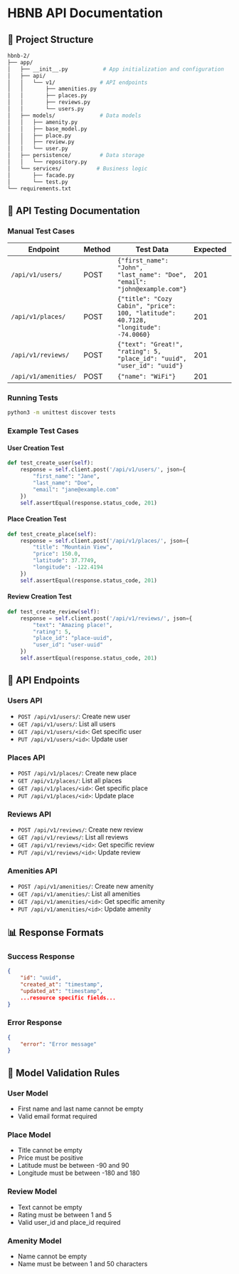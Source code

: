 # HBNB API Documentation

## 📁 Project Structure
```bash
hbnb-2/
├── app/
│   ├── __init__.py           # App initialization and configuration
│   ├── api/
│   │   └── v1/              # API endpoints 
│   │       ├── amenities.py
│   │       ├── places.py
│   │       ├── reviews.py
│   │       └── users.py
│   ├── models/              # Data models
│   │   ├── amenity.py
│   │   ├── base_model.py
│   │   ├── place.py
│   │   ├── review.py
│   │   └── user.py
│   ├── persistence/         # Data storage
│   │   └── repository.py
│   └── services/           # Business logic
│       ├── facade.py
│       └── test.py
└── requirements.txt
```

## 🧪 API Testing Documentation

### Manual Test Cases

| Endpoint | Method | Test Data | Expected | Status |
|----------|--------|-----------|-----------|---------|
| `/api/v1/users/` | POST | `{"first_name": "John", "last_name": "Doe", "email": "john@example.com"}` | 201 | ✅ |
| `/api/v1/places/` | POST | `{"title": "Cozy Cabin", "price": 100, "latitude": 40.7128, "longitude": -74.0060}` | 201 | ✅ |
| `/api/v1/reviews/` | POST | `{"text": "Great!", "rating": 5, "place_id": "uuid", "user_id": "uuid"}` | 201 | ✅ |
| `/api/v1/amenities/` | POST | `{"name": "WiFi"}` | 201 | ✅ |

### Running Tests
```bash
python3 -m unittest discover tests
```

### Example Test Cases

#### User Creation Test
```python
def test_create_user(self):
    response = self.client.post('/api/v1/users/', json={
        "first_name": "Jane",
        "last_name": "Doe",
        "email": "jane@example.com"
    })
    self.assertEqual(response.status_code, 201)
```

#### Place Creation Test
```python
def test_create_place(self):
    response = self.client.post('/api/v1/places/', json={
        "title": "Mountain View",
        "price": 150.0,
        "latitude": 37.7749,
        "longitude": -122.4194
    })
    self.assertEqual(response.status_code, 201)
```

#### Review Creation Test
```python
def test_create_review(self):
    response = self.client.post('/api/v1/reviews/', json={
        "text": "Amazing place!",
        "rating": 5,
        "place_id": "place-uuid",
        "user_id": "user-uuid"
    })
    self.assertEqual(response.status_code, 201)
```

## 🚀 API Endpoints

### Users API
- `POST /api/v1/users/`: Create new user
- `GET /api/v1/users/`: List all users
- `GET /api/v1/users/<id>`: Get specific user
- `PUT /api/v1/users/<id>`: Update user

### Places API
- `POST /api/v1/places/`: Create new place
- `GET /api/v1/places/`: List all places
- `GET /api/v1/places/<id>`: Get specific place
- `PUT /api/v1/places/<id>`: Update place

### Reviews API
- `POST /api/v1/reviews/`: Create new review
- `GET /api/v1/reviews/`: List all reviews
- `GET /api/v1/reviews/<id>`: Get specific review
- `PUT /api/v1/reviews/<id>`: Update review

### Amenities API
- `POST /api/v1/amenities/`: Create new amenity
- `GET /api/v1/amenities/`: List all amenities
- `GET /api/v1/amenities/<id>`: Get specific amenity
- `PUT /api/v1/amenities/<id>`: Update amenity

## 📊 Response Formats

### Success Response
```json
{
    "id": "uuid",
    "created_at": "timestamp",
    "updated_at": "timestamp",
    ...resource specific fields...
}
```

### Error Response
```json
{
    "error": "Error message"
}
```

## 🔑 Model Validation Rules

### User Model
- First name and last name cannot be empty
- Valid email format required

### Place Model
- Title cannot be empty
- Price must be positive
- Latitude must be between -90 and 90
- Longitude must be between -180 and 180

### Review Model
- Text cannot be empty
- Rating must be between 1 and 5
- Valid user_id and place_id required

### Amenity Model
- Name cannot be empty
- Name must be between 1 and 50 characters
